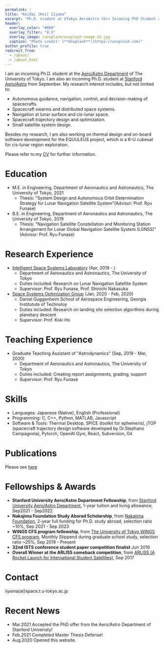 ```yaml
---
permalink: /
title: "Keidai (Kei) Iiyama"
excerpt: "Ph.D. student at UTokyo AeroAstro <br> Incoming PhD Student at Stanford AeroAstro"
header:
  overlay_color: "#000"
  overlay_filter: "0.5"
  overlay_image: /unsplash/unsplash-image-12.jpg
  caption: "Photo credit: [**Unsplash**](https://unsplash.com)"
author_profile: true
redirect_from: 
  - /about/
  - /about.html
---
```


I am an incoming Ph.D. student at the [Aero/Astro Department](http://www.aerospace.t.u-tokyo.ac.jp/english/) of The University of Tokyo. I am also an incoming Ph.D. student at [Stanford Aero/Astro](https://aa.stanford.edu/) from September. My research interest includes, but not limited to:
- Autonomous guidance, navigation, control, and decision-making of spacecrafts.
- Spacecraft swarms and distributed space systems.
- Navigation at lunar surface and cis-lunar space.
- Spacecraft trajectory design and optimization.
- Small satellite system design.


Besides my research, I am also working on thermal design and on-board software development for the EQUULEUS project, which is a 6-U cubesat for cis-lunar region exploration.

Please refer to my [CV](/files/iiyama_keidai-CV.pdf) for further information.

Education
======
* M.E. in Engineering, Department of Aeronautics and Astronautics, The University of Tokyo, 2021 
  * Thesis: "System Design and Autonomous Orbit Determination Strategy for Lunar Navigation Satellite System"(Advisor: Prof. Ryu Funase)
* B.E. in Engineering, Department of Aeronautics and Astronautics, The University of Tokyo, 2019 
  * Thesis: "Navigation Satellite Constellation and Monitoring Station Arrangement for Lunar Global Navigation Satellite System (LGNSS)" (Advisor: Prof. Ryu Funase)

Research Experience
======
* [Intelligent Space Systems Laboratory](https://www.space.t.u-tokyo.ac.jp/nlab/about_e.html) (Apr, 2019 - )
  * Department of Aeronautics and Astronautics, The University of Tokyo
  * Duties included: Research on Lunar Navigation Satellite System
  * Supervisor: Prof. Ryu Funase, Prof. Shinichi Nakasuka
* [Space Systems Optimization Group](https://ssog.ae.gatech.edu/) (Jan, 2020 - Feb, 2020)
  * Daniel Guggenheim School of Aerospace Engineering, Georgia Institutute of Technoloy
  * Duties included: Research on landing site selection algorithms during planetary descent
  * Supervisor: Prof. Koki Ho

Teaching Experience
======
* Graduate Teaching Assistant of "Astrodynamics" (Sep, 2019 - Mar, 2020)
  * Department of Aeronautics and Astronautics, The University of Tokyo
  * Duties included: Creating report assignments, grading, support
  * Supervisor: Prof. Ryu Funase
  
Skills
======
* Languages: Japanese (Native), English (Professional)
* Programming: C, C++, Python, MATLAB, Javascript
* Software & Tools: Thermal Desktop, SPICE (toolkit for ephemeris), jTOP (spacecraft trajectory design software developed by Dr.Stephano Campagnola), Pytorch, OpenAI Gym, React, Subversion, Git

Publications
======
Please see [here](/publications/)

  
Fellowships & Awards
======
* **Stanford University Aero/Astro Department Fellowship**, from [Stanford University Aero/Astro Department](https://aa.stanford.edu/), 1-year tuition and living allowance, Sep2021 - Sep2022
* **Nakajima Foundation Study Aborad Scholarship**, from [Nakajima Foundation](http://www.nakajimafound.or.jp/), 2-year full funding for Ph.D. study abroad, selection ratio ~10%, Sep 2021 - Sep 2023
* **WINGS CFS program fellowship**,  from [The University of Tokyo WINGS CFS program](http://cfs.t.u-tokyo.ac.jp/), Monthly Stippend during graduate school study, selection ratio ~25%, Sep 2019 - Present
* **32nd ISTS conference student paper competition finalist**  Jun 2019
* **Overall Winner at the ARLISS comeback competition**, from [ARLISS (A Rocket Launch for International Student Satellites)](http://www.arliss.org/), Sep 2017

Contact
======
iiyama{at}space.t.u-tokyo.ac.jp

Recent News
======
- Mar.2021 Accepted the PhD offer from the Aero/Astro Department of Stanford Univeristy!
- Feb.2021 Completed Master Thesis Defense! 
- Aug.2020 Opened this website.